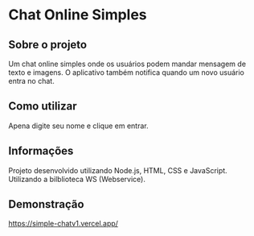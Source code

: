 # Chat Online Simples

## Sobre o projeto

Um chat online simples onde os usuários podem mandar mensagem de texto e imagens. O aplicativo também notifica quando um novo usuário entra no chat.

## Como utilizar

Apena digite seu nome e clique em entrar.

## Informações

Projeto desenvolvido utilizando Node.js, HTML, CSS e JavaScript. Utilizando a bilblioteca WS (Webservice).

## Demonstração

https://simple-chatv1.vercel.app/
